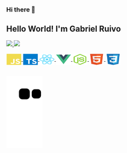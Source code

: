 ### Hi there 👋

## Hello World! I'm Gabriel Ruivo
 <div>
  <a href="https://github.com/GabrielRuivo">
  <img height="180em" src="https://github-readme-stats.vercel.app/api?username=GabrielRuivo&show_icons=true&theme=dracula&include_all_commits=true&count_private=true"/>
  <img height="180em" src="https://github-readme-stats.vercel.app/api/top-langs/?username=GabrielRuivo&layout=compact&langs_count=7&theme=dracula"/>
</div>
<div style="display: inline_block"><br>
  <img align="center" alt="Ruivo-Js" height="30" width="40" src="https://raw.githubusercontent.com/devicons/devicon/master/icons/javascript/javascript-plain.svg">
  <img align="center" alt="Ruivo-Ts" height="30" width="40" src="https://raw.githubusercontent.com/devicons/devicon/master/icons/typescript/typescript-plain.svg">
  <img align="center" alt="Ruivo-React" height="30" width="40" src="https://raw.githubusercontent.com/devicons/devicon/master/icons/react/react-original.svg">
   <img align="center" alt="Ruivo-Vuejs" height="30" width="40" src="https://raw.githubusercontent.com/devicons/devicon/master/icons/vuejs/vuejs-original.svg">
  <img align="center" alt="Ruivo-React-Native" height="30" width="40" src="https://raw.githubusercontent.com/devicons/devicon/master/icons/nodejs/nodejs-original.svg">
  <img align="center" alt="Ruivo-HTML" height="30" width="40" src="https://raw.githubusercontent.com/devicons/devicon/master/icons/html5/html5-original.svg">
  <img align="center" alt="Ruivo-CSS" height="30" width="40" src="https://raw.githubusercontent.com/devicons/devicon/master/icons/css3/css3-original.svg">
</div>
  
  ##
 
<div> 
 
  ![Snake animation](https://github.com/rafaballerini/rafaballerini/blob/output/github-contribution-grid-snake.svg)
 
</div>
